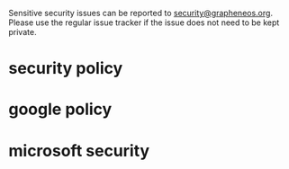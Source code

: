 Sensitive security issues can be reported to security@grapheneos.org. Please
use the regular issue tracker if the issue does not need to be kept private.
# security policy 
# google policy 
# microsoft security
